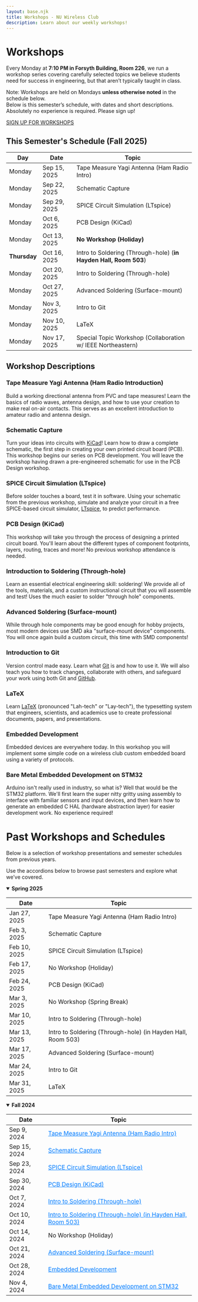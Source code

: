 ```yaml
---
layout: base.njk
title: Workshops - NU Wireless Club
description: Learn about our weekly workshops!
---
```


<style>
  .past-workshops table a {
    color: #007bff; /* blue */
    text-decoration: underline;
  }
  .past-workshops table a:hover {
    color: #0056b3; /* darker blue on hover */
  }
</style>

# Workshops

Every Monday at **7:10 PM in Forsyth Building, Room 226**, we run a workshop series covering carefully selected topics we believe students need for success in engineering, but that aren’t typically taught in class.

<div class = "note">
Note: Workshops are held on Mondays <strong>unless otherwise noted</strong> in the schedule below.
</div>
Below is this semester’s schedule, with dates and short descriptions. Absolutely no experience is required. Please sign up!

<a href="https://forms.gle/xKhn3seDVMgd9UUY9" class="retro-button">SIGN UP FOR WORKSHOPS</a>

## This Semester's Schedule (Fall 2025)

| Day | Date         | Topic |
|-----|--------------|-------|
| Monday | Sep 15, 2025 | Tape Measure Yagi Antenna (Ham Radio Intro) |
| Monday | Sep 22, 2025 | Schematic Capture |
| Monday | Sep 29, 2025 | SPICE Circuit Simulation (LTspice) |
| Monday | Oct 6, 2025  | PCB Design (KiCad) |
| Monday | Oct 13, 2025 | **No Workshop (Holiday)** |
| **Thursday** | Oct 16, 2025 | Intro to Soldering (Through-hole) (**in Hayden Hall, Room 503**) |
| Monday | Oct 20, 2025 | Intro to Soldering (Through-hole) |
| Monday | Oct 27, 2025 | Advanced Soldering (Surface-mount) |
| Monday | Nov 3, 2025  | Intro to Git |
| Monday | Nov 10, 2025 | LaTeX |
| Monday | Nov 17, 2025 | Special Topic Workshop (Collaboration w/ IEEE Northeastern) |

## Workshop Descriptions

### Tape Measure Yagi Antenna (Ham Radio Introduction)
Build a working directional antenna from PVC and tape measures! Learn the basics of radio waves, antenna design, and how to use your creation to make real on-air contacts. This serves as an excellent introduction to amateur radio and antenna design.

### Schematic Capture
Turn your ideas into circuits with [KiCad](https://www.kicad.org/)! Learn how to draw a complete schematic, the first step in creating your own printed circuit board (PCB). This workshop begins our series on PCB development. You will leave the workshop having drawn a pre-engineered schematic for use in the PCB Design workshop.

### SPICE Circuit Simulation (LTspice)
Before solder touches a board, test it in software. Using your schematic from the previous workshop, simulate and analyze your circuit in a free SPICE-based circuit simulator, [LTspice](https://www.analog.com/en/resources/design-tools-and-calculators/ltspice-simulator.html), to predict performance.

### PCB Design (KiCad)
This workshop will take you through the process of designing a printed circuit board. You'll learn about the different types of component footprints, layers, routing, traces and more! No previous workshop attendance is needed.

### Introduction to Soldering (Through-hole)
Learn an essential electrical engineering skill: soldering! We provide all of the tools, materials, and a custom instructional circuit that you will assemble and test! Uses the much easier to solder "through hole" components.

### Advanced Soldering (Surface-mount)
While through hole components may be good enough for hobby projects, most modern devices use SMD aka "surface-mount device" components. You will once again build a custom circuit, this time with SMD components!

### Introduction to Git
Version control made easy.  Learn what [Git](https://git-scm.com/) is and how to use it. We will also teach you how to track changes, collaborate with others, and safeguard your work using both Git and [GitHub](https://github.com/).

### LaTeX
Learn [LaTeX](https://www.latex-project.org/) (pronounced "Lah-tech" or "Lay-tech"), the typesetting system that engineers, scientists, and academics use to create professional documents, papers, and presentations.

### Embedded Development
Embedded devices are everywhere today. In this workshop you will implement some simple code on a wireless club custom embedded board using a variety of protocols.

### Bare Metal Embedded Development on STM32
Arduino isn't really used in industry, so what is? Well that would be the STM32 platform. We'll first learn the super nitty gritty using assembly to interface with familiar sensors and input devices, and then learn how to generate an embedded C HAL (hardware abstraction layer) for easier development work. No experience required!

# Past Workshops and Schedules

Below is a selection of workshop presentations and semester schedules from previous years.

Use the accordions below to browse past semesters and explore what we’ve covered.

<div class="past-workshops">

  <!-- ==========================================================
    TEMP: 'open' attribute is used so past semester accordions 
    are expanded by default during current testing/launch.
    Remove 'open' once we have several semesters listed to 
    reduce page length.
  ========================================================== -->
  <details open>
    <summary><strong>Spring 2025</strong></summary>

| Date         | Topic   |
|--------------|---------|
| Jan 27, 2025 | Tape Measure Yagi Antenna (Ham Radio Intro) |
| Feb 3, 2025  | Schematic Capture |
| Feb 10, 2025 | SPICE Circuit Simulation (LTspice) |
| Feb 17, 2025 | No Workshop (Holiday) |
| Feb 24, 2025 | PCB Design (KiCad) |
| Mar 3, 2025  | No Workshop (Spring Break) |
| Mar 10, 2025 | Intro to Soldering (Through-hole) |
| Mar 13, 2025 | Intro to Soldering (Through-hole) (in Hayden Hall, Room 503) |
| Mar 17, 2025 | Advanced Soldering (Surface-mount) |
| Mar 24, 2025 | Intro to Git |
| Mar 31, 2025 | LaTeX |

  </details>

  <details open>
    <summary><strong>Fall 2024</strong></summary>

| Date         | Topic |
|--------------|-------|
| Sep 9, 2024  | [Tape Measure Yagi Antenna (Ham Radio Intro)](https://drive.google.com/file/d/1OiOjaqWzBmlXvpBjRO_Wpu8q1ZRd5xQV/view?usp=sharing) |
| Sep 15, 2024 | [Schematic Capture](https://docs.google.com/presentation/d/1ZAvkXFmmV1kDVmRuk3D_fPD1XggQa2We/edit?usp=sharing&ouid=114999241639433837857&rtpof=true&sd=true) |
| Sep 23, 2024 | [SPICE Circuit Simulation (LTspice)](https://docs.google.com/presentation/d/1R3e9oKSRVqYYAYqrhlrBNfuH7nmmFx4z/edit?usp=sharing&ouid=114999241639433837857&rtpof=true&sd=true) |
| Sep 30, 2024 | [PCB Design (KiCad)](https://docs.google.com/presentation/d/1Ni4_A1GJ2pgaOANFhqI4WDvgarpLyl3H/edit?usp=sharing&ouid=114999241639433837857&rtpof=true&sd=true) |
| Oct 7, 2024  | [Intro to Soldering (Through-hole)](https://docs.google.com/presentation/d/1uWT9KIZooWUxPyacywaTXebq1_JiEflY/edit?usp=sharing&ouid=114999241639433837857&rtpof=true&sd=true) |
| Oct 10, 2024 | [Intro to Soldering (Through-hole) (in Hayden Hall, Room 503)](https://docs.google.com/presentation/d/1uWT9KIZooWUxPyacywaTXebq1_JiEflY/edit?usp=sharing&ouid=114999241639433837857&rtpof=true&sd=true) |
| Oct 14, 2024 | No Workshop (Holiday) |
| Oct 21, 2024 | [Advanced Soldering (Surface-mount)](https://drive.google.com/file/d/1jNdcLlpgcA8vcia7QtflJeoXTiPQ8_rd/view?usp=sharing) |
| Oct 28, 2024 | [Embedded Development](https://docs.google.com/presentation/d/1egz9K3OwL_LHgArkGb4fc-xCjCyAnXlX/edit?usp=sharing&ouid=114999241639433837857&rtpof=true&sd=true) |
| Nov 4, 2024  | [Bare Metal Embedded Development on STM32](https://drive.google.com/file/d/1mOlmrSStb__n4jLGhMTb2Iis3-SgI8Zd/view?usp=sharing) |

  </details>
</div>